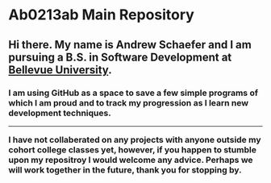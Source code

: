 <h1>Ab0213ab Main Repository</h1>
<h2>Hi there. My name is Andrew Schaefer and I am pursuing a B.S. in Software Development at <a href="https://www.bellevue.edu/?ab=b" target="_blank">Bellevue University</a>.</h2>

<h3>I am using GitHub as a space to save a few simple programs of which I am proud and to track my progression as I learn 
new development techniques. 
  
 <hr>

I have not collaberated on any projects with anyone outside my cohort college classes yet, however, if you happen to stumble upon my repositroy I
would welcome any advice. Perhaps we will work together in the future, thank you for stopping by.</h3>
